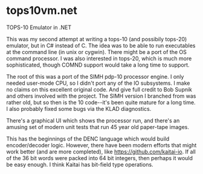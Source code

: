 # tops10vm.net
TOPS-10 Emulator in .NET

This was my second attempt at writing a tops-10 (and possibily tops-20) emulator, but in C# instead of C.  The idea was to be able to run executables at the command line (in unix or cygwin).   There might be a port of the OS command processor.   I was also interested in tops-20, which is much more sophisticated, though COMND support would take a long time to support.

The root of this was a port of the SIMH pdp-10 processor engine.  I only needed user-mode CPU, so I didn't port any of the IO subsystems.  I make no claims on this excellent original code.  And give full credit to Bob Supnik and others involved with the project.
The SIMH version I branched from was rather old, but so then is the 10 code--it's been quite mature for a long time.   I also probably fixed some bugs via the KLAD diagnostics.

There's a graphical UI which shows the processor run, and there's an amusing set of modern unit tests that run 45 year old paper-tape images.

This has the beginnings of the DENC language which would build encoder/decoder logic.   However, there have been modern efforts that might work better (and are more completed), like https://github.com/kaitai-io.   If all of the 36 bit words were packed into 64 bit integers, then perhaps it would be easy enough.  I think Kaitai has bit-field type operations.   
